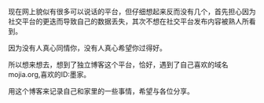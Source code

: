 
现在网上貌似有很多可以说话的平台，但仔细想起来反而没有几个，首先担心因为社交平台的更迭而导致自己的数据丢失，其次不想在社交平台发布内容被熟人所看到。

因为没有人真心同情你，没有人真心希望你过得好。

所以想来想去，想到了独立博客这个平台，恰好，遇到了自己喜欢的域名mojia.org,喜欢的ID:墨家。

用这个博客来记录自己和家里的一些事情，希望与各位分享。
